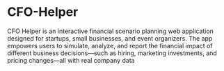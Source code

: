 # CFO-Helper
CFO Helper is an interactive financial scenario planning web application designed for startups, small businesses, and event organizers. The app empowers users to simulate, analyze, and report the financial impact of different business decisions—such as hiring, marketing investments, and pricing changes—all with real company data
